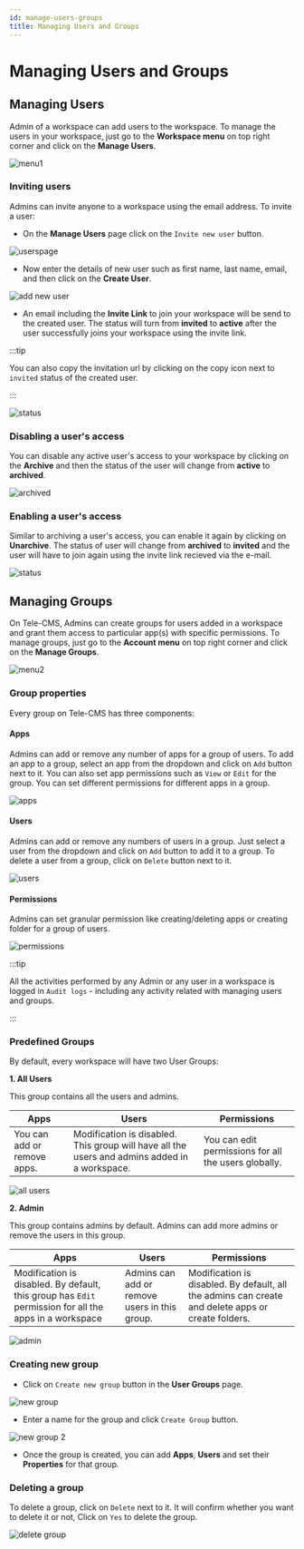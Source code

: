 ```yaml
---
id: manage-users-groups
title: Managing Users and Groups
---
```


# Managing Users and Groups

## Managing Users

Admin of a workspace can add users to the workspace. To manage the users in your workspace, just go to the **Workspace menu** on top right corner and click on the **Manage Users**.

<img className="screenshot-full" src="/img/tutorial/manage-users-groups/menu1.png" alt="menu1" />

### Inviting users

Admins can invite anyone to a workspace using the email address. To invite a user:

- On the **Manage Users** page click on the `Invite new user` button.

<img className="screenshot-full" src="/img/tutorial/manage-users-groups/userspage.png" alt="userspage" />

- Now enter the details of new user such as first name, last name, email, and then click on the **Create User**.

<img className="screenshot-full" src="/img/tutorial/manage-users-groups/addnewuser.png" alt="add new user" />

- An email including the **Invite Link** to join your workspace will be send to the created user. The status will turn from **invited** to **active** after the user successfully joins your workspace using the invite link.

:::tip

You can also copy the invitation url by clicking on the copy icon next to `invited` status of the created user.

:::

<img className="screenshot-full" src="/img/tutorial/manage-users-groups/status.png" alt="status"/>

### Disabling a user's access

You can disable any active user's access to your workspace by clicking on the **Archive** and then the status of the user will change from **active** to **archived**.

<img className="screenshot-full" src="/img/tutorial/manage-users-groups/archived.png" alt="archived"/>

### Enabling a user's access

Similar to archiving a user's access, you can enable it again by clicking on **Unarchive**. The status of user will change from **archived** to **invited** and the user will have to join again using the invite link recieved via the e-mail.

<img className="screenshot-full" src="/img/tutorial/manage-users-groups/status.png" alt="status" />

## Managing Groups

On Tele-CMS, Admins can create groups for users added in a workspace and grant them access to particular app(s) with specific permissions. To manage groups, just go to the **Account menu** on top right corner and click on the **Manage Groups**.

<img className="screenshot-full" src="/img/tutorial/manage-users-groups/menu2.png" alt="menu2" />

### Group properties

Every group on Tele-CMS has three components:

#### Apps

Admins can add or remove any number of apps for a group of users. To add an app to a group, select an app from the dropdown and click on `Add` button next to it. You can also set app permissions such as `View` or `Edit` for the group. You can set different permissions for different apps in a group.

<img className="screenshot-full" src="/img/tutorial/manage-users-groups/apps.png" alt="apps"/>

#### Users

Admins can add or remove any numbers of users in a group. Just select a user from the dropdown and click on `Add` button to add it to a group. To delete a user from a group, click on `Delete` button next to it.

<img className="screenshot-full" src="/img/tutorial/manage-users-groups/users.png" alt="users" />

#### Permissions

Admins can set granular permission like creating/deleting apps or creating folder for a group of users.

<img className="screenshot-full" src="/img/tutorial/manage-users-groups/permissions.png" alt="permissions" />

:::tip

All the activities performed by any Admin or any user in a workspace is logged in `Audit logs` - including any activity related with managing users and groups.

:::

### Predefined Groups

By default, every workspace will have two User Groups:

**1. All Users**

This group contains all the users and admins.

| Apps | Users | Permissions |
| ----------- | ----------- | ----------- |
| You can add or remove apps. | Modification is disabled. This group will have all the users and admins added in a workspace. | You can edit permissions for all the users globally. |

<img className="screenshot-full" src="/img/tutorial/manage-users-groups/allusers.png" alt="all users" />

**2. Admin**

This group contains admins by default. Admins can add more admins or remove the users in this group.

| Apps | Users | Permissions |
| ----------- | ----------- | ----------- |
| Modification is disabled. By default, this group has `Edit` permission for all the apps in a workspace  | Admins can add or remove users in this group. | Modification is disabled. By default, all the admins can create and delete apps or create folders. |

<img className="screenshot-full" src="/img/tutorial/manage-users-groups/admin.png" alt="admin" />

### Creating new group

- Click on `Create new group` button in the **User Groups** page.

<img className="screenshot-full" src="/img/tutorial/manage-users-groups/newgroup1.png" alt="new group" />

- Enter a name for the group and click `Create Group` button.

<img className="screenshot-full" src="/img/tutorial/manage-users-groups/newgroup2.png" alt="new group 2"/>

- Once the group is created, you can add **Apps**, **Users** and set their **Properties** for that group.

### Deleting a group

To delete a group, click on `Delete` next to it. It will confirm whether you want to delete it or not, Click on `Yes` to delete the group.

<img className="screenshot-full" src="/img/tutorial/manage-users-groups/deletegroup.png" alt="delete group" />
